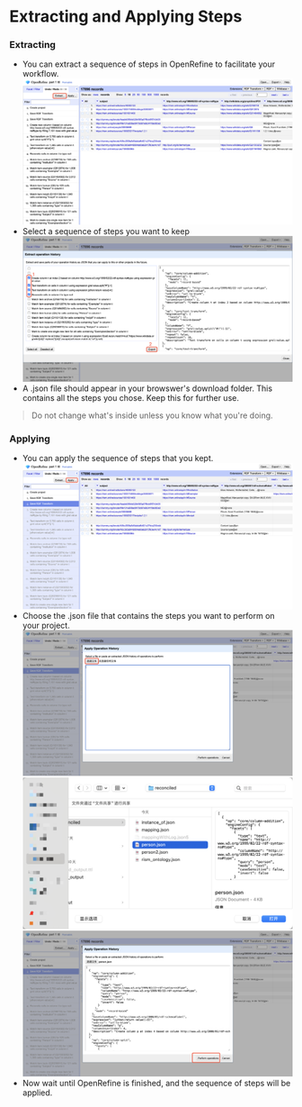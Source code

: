 #  Extracting and Applying Steps

### Extracting
- You can extract a sequence of steps in OpenRefine to facilitate your workflow.
![extracting](./assets/01.png)
- Select a sequence of steps you want to keep
![extracting](./assets/02.png)
- A .json file should appear in your browswer's download folder. This contains all the steps you chose. Keep this for further use.
> Do not change what's inside unless you know what you're doing.

### Applying
- You can apply the sequence of steps that you kept.
![extracting](./assets/03.png)
- Choose the .json file that contains the steps you want to perform on your project.
![extracting](./assets/04.png)
![extracting](./assets/05.png)
![extracting](./assets/06.png)
- Now wait until OpenRefine is finished, and the sequence of steps will be applied.
